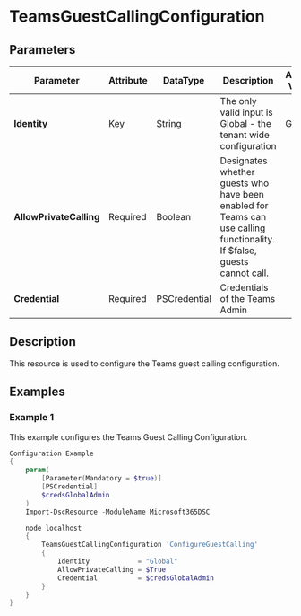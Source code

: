 ﻿# TeamsGuestCallingConfiguration

## Parameters

| Parameter | Attribute | DataType | Description | Allowed Values |
| --- | --- | --- | --- | --- |
| **Identity** | Key | String | The only valid input is Global - the tenant wide configuration |Global|
| **AllowPrivateCalling** | Required | Boolean | Designates whether guests who have been enabled for Teams can use calling functionality. If $false, guests cannot call. ||
| **Credential** | Required | PSCredential | Credentials of the Teams Admin ||

## Description

This resource is used to configure the Teams guest calling configuration.

## Examples

### Example 1

This example configures the Teams Guest Calling Configuration.

```powershell
Configuration Example
{
    param(
        [Parameter(Mandatory = $true)]
        [PSCredential]
        $credsGlobalAdmin
    )
    Import-DscResource -ModuleName Microsoft365DSC

    node localhost
    {
        TeamsGuestCallingConfiguration 'ConfigureGuestCalling'
        {
            Identity            = "Global"
            AllowPrivateCalling = $True
            Credential          = $credsGlobalAdmin
        }
    }
}
```

